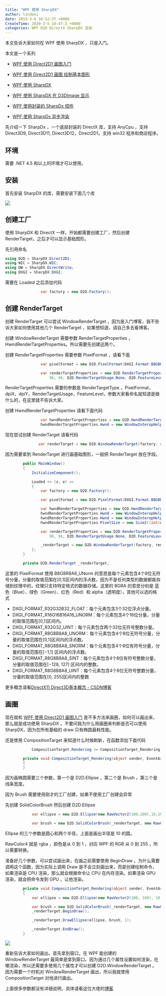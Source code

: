 ```yaml
---
title: "WPF 使用 SharpDX"
author: lindexi
date: 2019-3-6 16:52:37 +0800
CreateTime: 2020-3-5 10:47:3 +0800
categories: WPF D2D DirectX SharpDX 渲染
---
```


本文告诉大家如何在 WPF 使用 SharpDX ，只是入门。

<!--more-->


<div id="toc"></div>
<!-- 标签：WPF,D2D,DirectX,SharpDX,渲染 -->

本文是一个系列

 - [WPF 使用 Direct2D1 画图入门](https://lindexi.oschina.io/lindexi/post/WPF-%E4%BD%BF%E7%94%A8-Direct2D1-%E7%94%BB%E5%9B%BE%E5%85%A5%E9%97%A8.html )

 - [WPF 使用 Direct2D1 画图 绘制基本图形](https://lindexi.oschina.io/lindexi/post/WPF-%E4%BD%BF%E7%94%A8-Direct2D1-%E7%94%BB%E5%9B%BE-%E7%BB%98%E5%88%B6%E5%9F%BA%E6%9C%AC%E5%9B%BE%E5%BD%A2.html )

 - [WPF 使用 SharpDX](https://lindexi.oschina.io/lindexi/post/WPF-%E4%BD%BF%E7%94%A8-SharpDX.html )

 - [WPF 使用 SharpDX 在 D3DImage 显示](https://lindexi.gitee.io/lindexi/post/WPF-%E4%BD%BF%E7%94%A8-SharpDX-%E5%9C%A8-D3DImage-%E6%98%BE%E7%A4%BA.html ) 

 - [WPF 使用封装的 SharpDx 控件](https://lindexi.oschina.io/lindexi/post/WPF-%E4%BD%BF%E7%94%A8%E5%B0%81%E8%A3%85%E7%9A%84-SharpDx-%E6%8E%A7%E4%BB%B6.html )

 - [WPF 使用 SharpDx 异步渲染](https://lindexi.oschina.io/lindexi/post/WPF-%E4%BD%BF%E7%94%A8-SharpDx-%E5%BC%82%E6%AD%A5%E6%B8%B2%E6%9F%93.html )
 
先介绍一下 SharpDx ，一个底层封装的 DirectX 库，支持 AnyCpu ，支持 Direct3D9, Direct3D11, Direct3D12，Direct2D1。支持 win32 程序和商店程序。

## 环境

需要 .NET 4.5 和以上的环境才可以使用。

## 安装

首先安装 SharpDX 的库，需要安装下面几个库

![](http://image.acmx.xyz/lindexi%2F2018420916204836.jpg)

## 创建工厂

使用 SharpDX 和 DirectX 一样，开始都需要创建工厂，然后创建RenderTarget，之后才可以显示基础图形。

先引用命名

```csharp
using D2D = SharpDX.Direct2D1;
using WIC = SharpDX.WIC;
using DW = SharpDX.DirectWrite;
using DXGI = SharpDX.DXGI;
```

需要在 Loaded 之后添加代码

```csharp
                var factory = new D2D.Factory();

```

## 创建 RenderTarget 

创建 RenderTarget 可以尝试 WindowRenderTarget ，因为是入门博客，我不告诉大家如何使用其他几个 RenderTarget ，如果想知道，请自己多去看博客。

创建 WindowRenderTarget 需要参数 RenderTargetProperties ，HwndRenderTargetProperties。所以需要先创建这两个。

创建 RenderTargetProperties 需要参数 PixelFormat ，请看下面

```csharp
                var pixelFormat = new D2D.PixelFormat(DXGI.Format.B8G8R8A8_UNorm, D2D.AlphaMode.Straight);

                var renderTargetProperties = new D2D.RenderTargetProperties(D2D.RenderTargetType.Default, pixelFormat,
                    96, 96, D2D.RenderTargetUsage.None, D2D.FeatureLevel.Level_DEFAULT);
```

RenderTargetProperties 需要的参数是 RenderTargetType ，PixelFormat，dpiX，dpiY，RenderTargetUsage，FeatureLevel，参数大家看命名就知道是做什么的，在这里就不告诉大家。

创建 HwndRenderTargetProperties 请看下面代码

```csharp
                var hwndRenderTargetProperties = new D2D.HwndRenderTargetProperties();
                hwndRenderTargetProperties.Hwnd = new WindowInteropHelper(this).Handle;
```

现在尝试创建 RenderTarget 请看代码

```csharp
               var renderTarget = new D2D.WindowRenderTarget(factory, renderTargetProperties, hwndRenderTargetProperties);
```

因为需要拿到 RenderTarget 进行画基础图形，一般把 RenderTarget 放在字段。

```csharp
        public MainWindow()
        {
            InitializeComponent();

            Loaded += (s, e) =>
            {
                var factory = new D2D.Factory();

                var pixelFormat = new D2D.PixelFormat(DXGI.Format.B8G8R8A8_UNorm, D2D.AlphaMode.Straight);

                var hwndRenderTargetProperties = new D2D.HwndRenderTargetProperties();
                hwndRenderTargetProperties.Hwnd = new WindowInteropHelper(this).Handle;
                hwndRenderTargetProperties.Hwnd = new WindowInteropHelper(this).Handle;
                hwndRenderTargetProperties.PixelSize = new Size2((int)ActualWidth, (int)ActualHeight);

                var renderTargetProperties = new D2D.RenderTargetProperties(D2D.RenderTargetType.Default, pixelFormat,
                    96, 96, D2D.RenderTargetUsage.None, D2D.FeatureLevel.Level_DEFAULT);

                _renderTarget = new D2D.WindowRenderTarget(factory, renderTargetProperties, hwndRenderTargetProperties);
            };
        }

        private D2D.RenderTarget _renderTarget;
```

这里的 PixelFormat 使用 B8G8R8A8_UNorm 的意思是每个元素包含4个8位无符号分量，分量的取值范围在[0,1]区间内的浮点数，因为不是任何类型的数据都能存储到纹理中的，纹理只支持特定格式的数据存储。这里的 BGRA 的意思分别是 蓝色（Blue）、绿色（Green）、红色（Red）和 alpha（透明度），其他可以选的格式

 - DXGI_FORMAT_R32G32B32_FLOAT：每个元素包含3个32位浮点分量。 
 - DXGI_FORMAT_R16G16B16A16_UNORM：每个元素包含4个16位分量，分量的取值范围在[0,1]区间内。 
 - DXGI_FORMAT_R32G32_UINT：每个元素包含两个32位无符号整数分量。 
 - DXGI_FORMAT_R8G8B8A8_UNORM：每个元素包含4个8位无符号分量，分量的取值范围在[0,1]区间内的浮点数。 
 - DXGI_FORMAT_R8G8B8A8_SNORM：每个元素包含4个8位有符号分量，分量的取值范围在[−1,1] 区间内的浮点数。 
 - DXGI_FORMAT_R8G8B8A8_SINT：每个元素包含4个8位有符号整数分量，分量的取值范围在[−128, 127] 区间内的整数。 
 - DXGI_FORMAT_R8G8B8A8_UINT：每个元素包含4个8位无符号整数分量，分量的取值范围在[0, 255]区间内的整数

更多概念请看[DirectX11 Direct3D基本概念 - CSDN博客](https://blog.csdn.net/sinat_24229853/article/details/48768829 )

## 画圈

现在就和 [WPF 使用 Direct2D1 画图入门](https://lindexi.oschina.io/lindexi/post/WPF-%E4%BD%BF%E7%94%A8-Direct2D1-%E7%94%BB%E5%9B%BE%E5%85%A5%E9%97%A8.html ) 差不多方法来画圈，如何可以画出来，那么就是成功使用 SharpDX 。不要问我为什么用画圈来判断是否可以使用 SharpDX，因为在所有基础的 draw 只有椭圆最耗性能。

还是使用 CompositionTarget 来知道什么时候刷新，在函数添加下面代码

```csharp
            CompositionTarget.Rendering += CompositionTarget_Rendering;

        private void CompositionTarget_Rendering(object sender, EventArgs e)
        {
        }
```

因为画椭圆需要三个参数，第一个是 D2D.Ellipse ，第二个是 Brush ，第三个是线条宽度。

因为 Brush 需要使用刚才的工厂创建，如果不使用工厂创建会异常

先创建 SolidColorBrush 然后创建 D2D.Ellipse

```csharp
            var ellipse = new D2D.Ellipse(new RawVector2(100,100),10,10 );

            var brush = new D2D.SolidColorBrush(_renderTarget, new RawColor4(1, 0, 0, 1));
```

Ellipse 的三个参数是圆心和两个半径，上面是画出半径是 10 的圆。

RawColor4 就是 rgba ，颜色是从 0 到 1 ，对应 WPF 的 RGB 从 0 到 255 ，所以需要转换。

准备好几个参数，可以尝试画出来，在画之前需要使用 BeginDraw 。为什么需要调用这个函数，因为实际上调用 Draw 是不会立刻画出来，而是创建绘制命令，如果渲染是 CPU 渲染，那么就会根据命令让 CPU 在内存渲染。如果渲染 GPU 渲染，就会把命令发到 GPU ，让他渲染。

```csharp
        private void CompositionTarget_Rendering(object sender, EventArgs e)
        {
            var ellipse = new D2D.Ellipse(new RawVector2(100, 100), 10, 10);

            var brush = new D2D.SolidColorBrush(_renderTarget, new RawColor4(1, 0, 0, 1));
            _renderTarget.BeginDraw();

            _renderTarget.DrawEllipse(ellipse, brush, 1);

            _renderTarget.EndDraw();
        }
```

![](http://image.acmx.xyz/lindexi%2F201842010126671.jpg)

重新告诉大家如何画出。首先拿到窗口，在 WPF 能创建的 WindowRenderTarget 最简单是拿到窗口。因为通过几个属性设置如何渲染，在哪渲染，所以还需要多使用几个属性才可以创建 D2D.WindowRenderTarget 。因为需要一个时机对 WindowRenderTarget 画出，所以我就使用 CompositionTarget 对他进行画出。

上面很多参数都没有详细说明，具体请看这位大佬的[博客](https://blog.csdn.net/X_Jun96?tdsourcetag=s_pctim_aiomsg )


